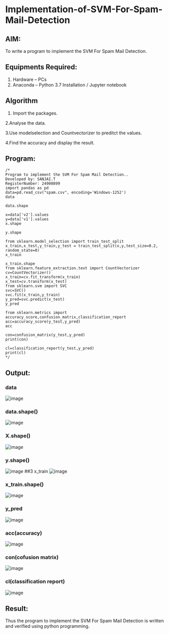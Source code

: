 # Implementation-of-SVM-For-Spam-Mail-Detection

## AIM:
To write a program to implement the SVM For Spam Mail Detection.

## Equipments Required:
1. Hardware – PCs
2. Anaconda – Python 3.7 Installation / Jupyter notebook

## Algorithm
1. Import the packages.

2.Analyse the data.

3.Use modelselection and Countvectorizer to preditct the values.

4.Find the accuracy and display the result.
## Program:
```
/*
Program to implement the SVM For Spam Mail Detection..
Developed by: SANJAI.T
RegisterNumber: 24900899
import pandas as pd
data=pd.read_csv("spam.csv", encoding='Windows-1252')
data

data.shape

x=data['v2'].values
y=data['v1'].values
x.shape

y.shape

from sklearn.model_selection import train_test_split
x_train,x_test,y_train,y_test = train_test_split(x,y,test_size=0.2, random_state=0)
x_train

x_train.shape
from sklearn.feature_extraction.text import CountVectorizer
cv=CountVectorizer()
x_train=cv.fit_transform(x_train)
x_test=cv.transform(x_test)
from sklearn.svm import SVC
svc=SVC()
svc.fit(x_train,y_train)
y_pred=svc.predict(x_test)
y_pred

from sklearn.metrics import accuracy_score,confusion_matrix,classification_report
acc=accuracy_score(y_test,y_pred)
acc

con=confusion_matrix(y_test,y_pred)
print(con)

cl=classification_report(y_test,y_pred)
print(cl)
*/
```

## Output:
### data
![image](https://github.com/user-attachments/assets/037077e1-62f6-4059-9021-2fb70618c799)
### data.shape()
![image](https://github.com/user-attachments/assets/a17af88f-5b08-4e02-a26c-0f21c068caa5)
### X.shape()
![image](https://github.com/user-attachments/assets/fe0819ca-8cea-4bd6-b248-c3e5b85a120b)
### y.shape()
![image](https://github.com/user-attachments/assets/1f8b531a-e9bd-49a2-8177-1e821d20471d)
##3 x_train
![image](https://github.com/user-attachments/assets/c558e5d3-5370-47a6-aebd-f2d36bce6011)
### x_train.shape()
![image](https://github.com/user-attachments/assets/06cd3265-3a64-44d0-850f-ac7ac49d19da)
### y_pred
![image](https://github.com/user-attachments/assets/e2a6be75-f682-49dc-b924-56a997961971)
### acc(accuracy)
![image](https://github.com/user-attachments/assets/0389a12c-f83b-442d-9168-8428dfeb17d0)
### con(cofusion matrix)
![image](https://github.com/user-attachments/assets/320a87bc-f877-485d-aa9c-e35e53b5aeec)
### cl(classification report)
![image](https://github.com/user-attachments/assets/87956628-cc01-41e3-bc13-aa0cdef05422)




## Result:
Thus the program to implement the SVM For Spam Mail Detection is written and verified using python programming.
